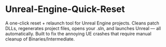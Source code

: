 # Unreal-Engine-Quick-Reset
A one-click reset + relaunch tool for Unreal Engine projects. Cleans patch DLLs, regenerates project files, opens your .sln, and launches Unreal — all automatically. Built to fix the annoying UE crashes that require manual cleanup of Binaries/Intermediate.
